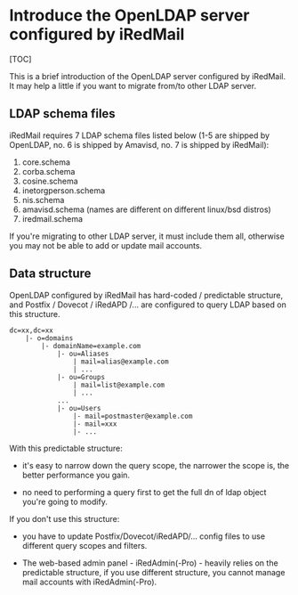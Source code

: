 # Introduce the OpenLDAP server configured by iRedMail

[TOC]

This is a brief introduction of the OpenLDAP server configured by
iRedMail. It may help a little if you want to migrate from/to other LDAP server.

## LDAP schema files

iRedMail requires 7 LDAP schema files listed below (1-5 are shipped by
OpenLDAP, no. 6 is shipped by Amavisd, no. 7 is shipped by iRedMail):

1. core.schema
1. corba.schema
1. cosine.schema
1. inetorgperson.schema
1. nis.schema
1. amavisd.schema (names are different on different linux/bsd distros)
1. iredmail.schema

If you're migrating to other LDAP server, it must include them all, otherwise
you may not be able to add or update mail accounts.

## Data structure

OpenLDAP configured by iRedMail has hard-coded / predictable structure, and
Postfix / Dovecot / iRedAPD /... are configured to query LDAP based on this
structure.

```
dc=xx,dc=xx
    |- o=domains
        |- domainName=example.com
            |- ou=Aliases
                | mail=alias@example.com
                | ...
            |- ou=Groups
                | mail=list@example.com
                | ...
            ...
            |- ou=Users
                |- mail=postmaster@example.com
                |- mail=xxx
                |- ...
```

With this predictable structure:

* it's easy to narrow down the query scope, the narrower the scope is, the
  better performance you gain.

* no need to performing a query first to get the full dn of ldap object you're
  going to modify.

If you don't use this structure:

* you have to update Postfix/Dovecot/iRedAPD/... config files to use different
  query scopes and filters.

* The web-based admin panel - iRedAdmin(-Pro) - heavily relies on the
  predictable structure, if you use different structure, you cannot manage mail
  accounts with iRedAdmin(-Pro).
